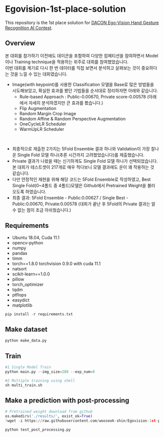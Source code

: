 # Egovision-1st-place-solution
This repository is the 1st place solution for [DACON Ego-Vision Hand Gesture Recognition AI Contest](https://dacon.io/competitions/official/235805/overview/description).

## Overview
본 대회를 참가하기 이전에도 데이콘을 포함하여 다양한 컴페티션을 참여하면서 Model이나 Training technique을 적용하는 위주로 대회를 참여했었습니다.  
이번 대회를 계기로 다시 한 번 데이터를 직접 보면서 분석하고 살펴보는 것이 중요하다는 것을 느낄 수 있는 대회였습니다.

- Image(with keypoint)를 사용한 Classification 모델을 Base로 많은 방법들을 시도해보았고, 확실한 효과를 봤던 기법들을 순서대로 정리하자면 아래와 같습니다.
    - Rule-based Approach : Public-0.00670, Private score-0.00578 (아래에서 자세히 분석하겠지만 큰 효과를 봤습니다.)
    - Flip Augmentation
    - Random Margin Crop Image
    - Random Affine & Random Perspective Augmentation
    - OneCycleLR Scheduler
    - WarmUpLR Scheduler

<br>

- 최종적으로 제출한 2가지는 5Fold Ensemble 결과 하나와 Validation이 가장 잘나온 Single Fold 모델 하나(추론 시간까지 고려했었습니다)를 제출했습니다.
- Private 결과가 나왔을 때는 신기하게도 Single Fold 모델 하나가 선택되었습니다. 본 대회가 테스트셋이 217개로 매우 적다보니 모델 결과에도 운이 꽤 작용하는 것 같습니다.
- 다만 안정적인 재현을 위해 해당 코드는 5Fold Ensemble로 작성하였고, Best Single Fold(0~4폴드 중 4폴드)모델은 Github에서 Pretrained Weight을 불러오도록 하였습니다.
- 최종 결과: 5Fold Ensemble - Public:0.00627 / Single Best - Public:0.00670, Private:0.00578    (대회가 끝난 후 5Fold의 Private 결과는 알 수 없는 점이 조금 아쉬웠습니다.)


## Requirements
- Ubuntu 18.04, Cuda 11.1
- opencv-python  
- numpy  
- pandas
- timm
- torch==1.8.0 torchvision 0.9.0 with cuda 11.1
- natsort
- scikit-learn==1.0.0
- pillow
- torch_optimizer
- tqdm
- ptflops
- easydict
- matplotlib

```python
pip install -r requirements.txt
```

## Make dataset
```python
python make_data.py
```

## Train
```python
#1 Single Model Train
python main.py --img_size=288 --exp_num=0

#2 Multiple training using shell
sh multi_train.sh
```

## Make a prediction with post-processing
```python
# Pretrained weight download from github
os.makedirs('./results/', exist_ok=True)
!wget -i https://raw.githubusercontent.com/wooseok-shin/Egovision-1st-place-solution/main/load_pretrained.txt -P results
```

```python
python test_post_processing.py
```


